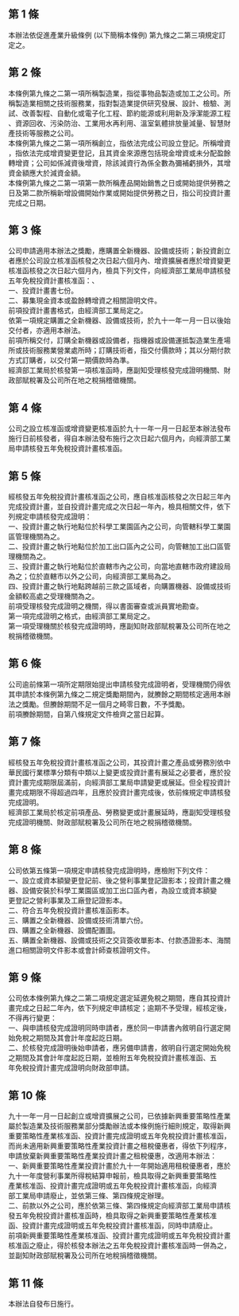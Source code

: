 第 1 條
-------
本辦法依促進產業升級條例 (以下簡稱本條例) 第九條之二第三項規定訂  
定之。

第 2 條
-------
本條例第九條之二第一項所稱製造業，指從事物品製造或加工之公司。所  
稱製造業相關之技術服務業，指對製造業提供研究發展、設計、檢驗、測  
試、改善製程、自動化或電子化工程、節約能源或利用新及淨潔能源工程  
、資源回收、污染防治、工業用水再利用、溫室氣體排放量減量、智慧財  
產技術等服務之公司。                                              
本條例第九條之二第一項所稱創立，指依法完成公司設立登記。所稱增資  
，指依法完成增資變更登記，且其資金來源應包括現金增資或未分配盈餘  
轉增資；公司如係減資後增資，除該減資行為係全數為彌補虧損外，其增  
資金額應大於減資金額。                                            
本條例第九條之二第一項第一款所稱產品開始銷售之日或開始提供勞務之  
日及第二款所稱新增設備開始作業或開始提供勞務之日，指公司投資計畫  
完成之日期。

第 3 條
-------
公司申請適用本辦法之獎勵，應購置全新機器、設備或技術；新投資創立  
者應於公司設立核准函核發之次日起六個月內、增資擴展者應於增資變更  
核准函核發之次日起六個月內，檢具下列文件，向經濟部工業局申請核發  
五年免稅投資計畫核准函：、                                        
一、投資計畫書七份。                                              
二、募集現金資本或盈餘轉增資之相關證明文件。                      
前項投資計畫書格式，由經濟部工業局定之。                          
依第一項規定購置之全新機器、設備或技術，於九十一年一月一日以後始  
交付者，亦適用本辦法。                                            
前項所稱交付，訂購全新機器或設備者，指機器或設備運抵製造業生產場  
所或技術服務業營業處所時；訂購技術者，指交付價款時；其以分期付款  
方式訂購者，以交付第一期價款時為準。                              
經濟部工業局於核發第一項核准函時，應副知受理核發完成證明機關、財  
政部賦稅署及公司所在地之稅捐稽徵機關。

第 4 條
-------
公司之設立核准函或增資變更核准函於九十一年一月一日起至本辦法發布  
施行日前核發者，得自本辦法發布施行之次日起六個月內，向經濟部工業  
局申請核發五年免稅投資計畫核准函。

第 5 條
-------
經核發五年免稅投資計畫核准函之公司，應自核准函核發之次日起三年內  
完成投資計畫，並自投資計畫完成之次日起一年內，檢具相關文件，依下  
列規定申請核發完成證明：                                          
一、投資計畫之執行地點位於科學工業園區內之公司，向管轄科學工業園  
    區管理機關為之。                                              
二、投資計畫之執行地點位於加工出口區內之公司，向管轄加工出口區管  
    理機關為之。                                                  
三、投資計畫之執行地點位於直轄市內之公司，向當地直轄市政府建設局  
    為之；位於直轄市以外之公司，向經濟部工業局為之。              
四、投資計畫之執行地點跨越前三款之區域者，向購置機器、設備或技術  
    金額較高處之受理機關為之。                                    
前項受理核發完成證明之機關，得以書面審查或派員實地勘查。          
第一項完成證明之格式，由經濟部工業局定之。                        
第一項受理機關於核發完成證明時，應副知財政部賦稅署及公司所在地之  
稅捐稽徵機關。

第 6 條
-------
公司逾前條第一項所定期限始提出申請核發完成證明者，受理機關仍得依  
其申請於本條例第九條之二規定獎勵期間內，就賸餘之期間核定適用本辦  
法之獎勵。但賸餘期間不足一個月之畸零日數，不予獎勵。              
前項賸餘期間，自第八條規定文件檢齊之當日起算。

第 7 條
-------
經核發五年免稅投資計畫核准函之公司，其投資計畫之產品或勞務別依中  
華民國行業標準分類有中類以上變更或投資計畫有展延之必要者，應於投  
資計畫完成期限屆滿前，向經濟部工業局申請變更或展延。但全程投資計  
畫完成期限不得超過四年，且應於投資計畫完成後，依前條規定申請核發  
完成證明。                                                        
經濟部工業局於核定前項產品、勞務變更或計畫展延時，應副知受理核發  
完成證明機關、財政部賦稅署及公司所在地之稅捐稽徵機關。

第 8 條
-------
公司依第五條第一項規定申請核發完成證明時，應檢附下列文件：        
一、設立或資本額變更登記前、後之營利事業登記證影本；投資計畫之機  
    器、設備安裝於科學工業園區或加工出口區內者，為設立或資本額變  
    更登記之營利事業及工廠登記證影本。                            
二、符合五年免稅投資計畫核准函影本。                              
三、購置之全新機器、設備或技術清單六份。                          
四、購置之全新機器、設備配置圖。                                  
五、購置全新機器、設備或技術之交貨簽收單影本、付款憑證影本、海關  
    進口相關證明文件影本或會計師查核證明文件。

第 9 條
-------
公司依本條例第九條之二第二項規定選定延遲免稅之期間，應自其投資計  
畫完成之日起二年內，依下列規定申請核定；逾期不予受理，經核定後，  
不得再行變更：                                                    
一、與申請核發完成證明同時申請者，應於同一申請書內敘明自行選定開  
    始免稅之期間及其會計年度起訖日期。                            
二、於核發完成證明後始申請者，應另備申請書，敘明自行選定開始免稅  
    之期間及其會計年度起訖日期，並檢附五年免稅投資計畫核准函、五  
    年免稅投資計畫完成證明向財政部申請。

第 10 條
--------
九十一年一月一日起創立或增資擴展之公司，已依據新興重要策略性產業  
屬於製造業及技術服務業部分獎勵辦法或本條例施行細則規定，取得新興  
重要策略性產業核准函、投資計畫完成證明或五年免稅投資計畫核准函，  
而尚未適用新興重要策略性產業投資計畫之租稅優惠者，得依下列程序，  
申請放棄新興重要策略性產業投資計畫之租稅優惠，改適用本辦法：      
一、新興重要策略性產業投資計畫於九十一年開始適用租稅優惠者，應於  
    九十一年度營利事業所得稅結算申報前，檢具取得之新興重要策略性  
    產業核准函、投資計畫完成證明或五年免稅投資計畫核准函，向經濟  
    部工業局申請廢止，並依第三條、第四條規定辦理。                
二、前款以外之公司，應於依第三條、第四條規定向經濟部工業局申請核  
    發五年免稅投資計畫核准函時，檢具取得之新興重要策略性產業核准  
    函、投資計畫完成證明或五年免稅投資計畫核准函，同時申請廢止。  
前項新興重要策略性產業核准函、投資計畫完成證明或五年免稅投資計畫  
核准函之廢止，得於核發本辦法之五年免稅投資計畫核准函時一併為之，  
並副知財政部賦稅署及公司所在地稅捐稽徵機關。

第 11 條
--------
本辦法自發布日施行。

